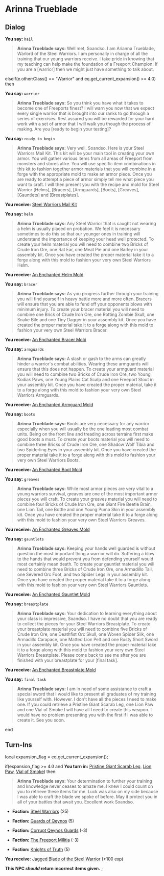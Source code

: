 # Arinna Trueblade
## Dialog

**You say:** `hail`



>**Arinna Trueblade says:** Well met, Soandso. I am Arianna Trueblade, Warlord of the Steel Warriors. I am personally in charge of all the training that our young warriors receive. I take pride in knowing that my teaching can help make the foundation of a Freeport Champion. If you are a [warrior] then we might just have something to talk about.

elseif(e.other:Class() == "Warrior" and eq.get_current_expansion() >= 4.0) then


**You say:** `warrior`




>**Arinna Trueblade says:** So you think you have what it takes to become one of Freeports finest? I will warn you now that we expect every single warrior that is brought into our ranks to go through a series of exercises. Rest assured you will be rewarded for your hard work with a set of armor that I will walk you though the process of making. Are you [ready to begin your testing]?


**You say:** `ready to begin`




>**Arinna Trueblade says:** Very well, Soandso. Here is your Steel Warriors Mail Kit. This kit will be your main tool in creating your own armor. You will gather various items from all areas of Freeport from monsters and stores alike. You will use specific item combinations in this kit to fashion together armor materials that you will combine in a forge with the appropriate mold to make an armor piece. Once you are ready to attempt a piece of armor simply tell me what piece you want to craft. I will then present you with the recipe and mold for Steel Warrior [Helms], [Bracers], [Armguards], [Boots], [Greaves], [Gauntlets] and [Breastplates].



**You receive:**  [Steel Warriors Mail Kit](/item/17262)


**You say:** `helm`




>**Arinna Trueblade says:** Any Steel Warrior that is caught not wearing a helm is usually placed on probation. We feel it is necessary sometimes to do this so that our younger ones in training will understand the importance of keeping your head well protected. To create your helm material you will need to combine two Bricks of Crude Iron Ore, one Rat Ear, one Meat Pie and one Barley in your assembly kit. Once you have created the proper material take it to a forge along with this mold to fashion your very own Steel Warriors Helm.



**You receive:**  [An Enchanted Helm Mold](/item/22610)


**You say:** `bracer`




>**Arinna Trueblade says:** As you progress further through your training you will find yourself in heavy battle more and more often. Bracers will ensure that you are able to fend off your opponents blows with minimum injury. To create your bracer material you will need to combine one Brick of Crude Iron Ore, one Rotting Zombie Skull, one Snake Bile and one Tiny Dagger in your assembly kit. Once you have created the proper material take it to a forge along with this mold to fashion your very own Steel Warriors Bracer.



**You receive:**  [An Enchanted Bracer Mold](/item/22611)


**You say:** `armguards`




>**Arinna Trueblade says:** A slash or gash to the arms can greatly hinder a warrior's combat abilities. Wearing these armguards will ensure that this does not happen. To create your armguard material you will need to combine two Bricks of Crude Iron Ore, two Young Kodiak Paws, one Young Plains Cat Scalp and one Freeport Stout in your assembly kit. Once you have created the proper material, take it to a forge along with this mold to fashion your very own Steel Warriors Armguards.



**You receive:**  [An Enchanted Armguard Mold](/item/22613)


**You say:** `boots`




>**Arinna Trueblade says:** Boots are very necessary for any warrior especially when you will usually be the one leading most combat units. Being on the front line and treading across terrains first make good boots a must. To create your boots material you will need to combine three Bricks of Crude Iron Ore, one Shadow Wolf Tibia and two Spiderling Eyes in your assembly kit. Once you have created the proper material take it to a forge along with this mold to fashion your very own Steel Warriors Boots.



**You receive:**  [An Enchanted Boot Mold](/item/22612)


**You say:** `greaves`




>**Arinna Trueblade says:** While most armor pieces are very vital to a young warriors survival, greaves are one of the most important armor pieces you will craft. To create your greaves material you will need to combine four Bricks of Crude Iron Ore, one Giant Fire Beetle Brain, one Lion Tail, one Bottle and one Young Puma Skin in your assembly kit. Once you have created the proper material take it to a forge along with this mold to fashion your very own Steel Warriors Greaves.



**You receive:**  [An Enchanted Greaves Mold](/item/22614)


**You say:** `gauntlets`




>**Arinna Trueblade says:** Keeping your hands well guarded is without question the most important thing a warrior will do. Suffering a blow to the hands that would prevent you from defending yourself would most certainly mean death. To create your gauntlet material you will need to combine three Bricks of Crude Iron Ore, one Armadillo Tail, one Severed Orc Foot, and two Spider Legs in your assembly kit. Once you have created the proper material take it to a forge along with this mold to fashion your very own Steel Warriors Gauntlets.



**You receive:**  [An Enchanted Gauntlet Mold](/item/22615)


**You say:** `breastplate`




>**Arinna Trueblade says:** Your dedication to learning everything about your class is impressive, Soandso. I have no doubt that you are ready to collect the pieces for your Steel Warriors Breastplate. To create your breastplate material you will need to combine five Bricks of Crude Iron Ore, one Deathfist Orc Skull, one Woven Spider Silk, one Armadillo Carapace, one Matted Lion Pelt and one Rusty Short Sword in your assembly kit. Once you have created the proper material take it to a forge along with this mold to fashion your very own Steel Warriors Breastplate. Please come back to see me after you are finished with your breastplate for your [final task].



**You receive:**  [An Enchanted Breastplate Mold](/item/22616)


**You say:** `final task`




>**Arinna Trueblade says:** I am in need of some assistance to craft a special sword that I would like to present all graduates of my training like yourself with. However. I don't have all the pieces I need to make one. If you could retrieve a Pristine Giant Scarab Leg, one Lion Paw and one Vial of Smoke I will have all I need to create this weapon. I would have no problem presenting you with the first if I was able to create it. See you soon.

end

## Turn-Ins



local expansion_flag = eq.get_current_expansion();


if(expansion_flag >= 4.0 and  **You turn in:** [Pristine Giant Scarab Leg](/item/9919), [Lion Paw](/item/9918), [Vial of Smoke](/item/9923)) then 


>**Arinna Trueblade says:** Your determination to further your training and knowledge never ceases to amaze me. I knew I could count on you to retrieve these items for me. Luck was also on my side because I was able to craft the blade we spoke of before. May it protect you in all of your battles that await you. Excellent work Soandso.


* __Faction:__ [Steel Warriors](/faction/311) (25)


* __Faction:__ [Guards of Qeynos](/faction/262) (5)


* __Faction:__ [Corrupt Qeynos Guards](/faction/230) (-3)


* __Faction:__ [The Freeport Militia](/faction/330) (-3)


* __Faction:__ [Knights of Truth](/faction/281) (5)


 **You receive:**  [Jagged Blade of the Steel Warrior](/item/9940) (+100 exp)

**This NPC *should* return incorrect items given.**
;

